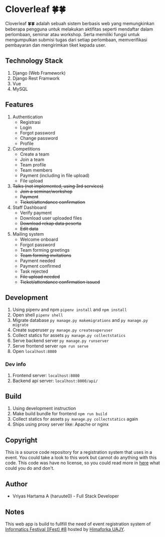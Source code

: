 # Cloverleaf 🍀🍀

Cloverleaf 🍀🍀 adalah sebuah sistem berbasis web yang memungkinkan beberapa pengguna untuk melakukan aktifitas seperti mendaftar dalam perlombaan, seminar atau workshop. Serta memiliki fungsi untuk mengumpulkan submisi tugas dari setiap perlombaan, memverifikasi pembayaran dan mengirimkan tiket kepada user.

## Technology Stack
1. Django (Web Framework)
2. Django Rest Framwork
3. Vue
4. MySQL

## Features
1. Authentication
    - Registrasi
    - Login
    - Forgot password
    - Change password
    - Profile
2. Competitions
    - Create a team
    - Join a team
    - Team profile
    - Team members
    - Payment (including in file upload)
    - File upload
3. ~~Talks (not implemented, using 3rd services)~~
    - ~~Join a seminar/workshop~~
    - ~~Payment~~
    - ~~Ticket/attendance confirmation~~
4. Staff Dashboard
    - Verify payment
    - Download user uploaded files
    - ~~Download rekap data peserta~~
    - ~~Edit data~~
5. Mailing system
    - Welcome onboard
    - Forgot password
    - Team forming greetings
    - ~~Team forming invitations~~
    - Payment needed
    - Payment confirmed
    - Task rejected
    - ~~File upload needed~~
    - ~~Ticket/attendance confirmation issued~~

## Development
1. Using pipenv and npm `pipenv install` and `npm install`
2. Open shell `pipenv shell`
3. Migrate database `py manage.py makemigrations` and `py manage.py migrate`
4. Create superuser `py manage.py createsuperuser`
5. Collect statics for assets `py manage.py collectstatics`
6. Serve backend server `py manage.py runserver`
7. Serve frontend server `npm run serve`
8. Open `localhost:8080`

### Dev info
1. Frontend server: `localhost:8080`
2. Backend api server: `localhost:8000/api/`

## Build
1. Using development instruction
2. Make build bundle for frontend `npm run build`
3. Collect statics for assets `py manage.py collectstatics` again
4. Ships using proxy server like: Apache or nginx

## Copyright

This is a source code repository for a registration system that uses in a event. You could take a look to this work but cannot do anything with this code. This code was have no license, so you could read more in [here](https://choosealicense.com/no-permission/) what could you do and don't.

## Author
- Vriyas Hartama A (haruute0) - Full Stack Developer

## Notes
This web app is build to fullfill the need of event registration system of [Informatics Festival (IFest) #8](https://ifest-uajy.com/) hosted by [Himaforka UAJY](https://himaforka-uajy.org).